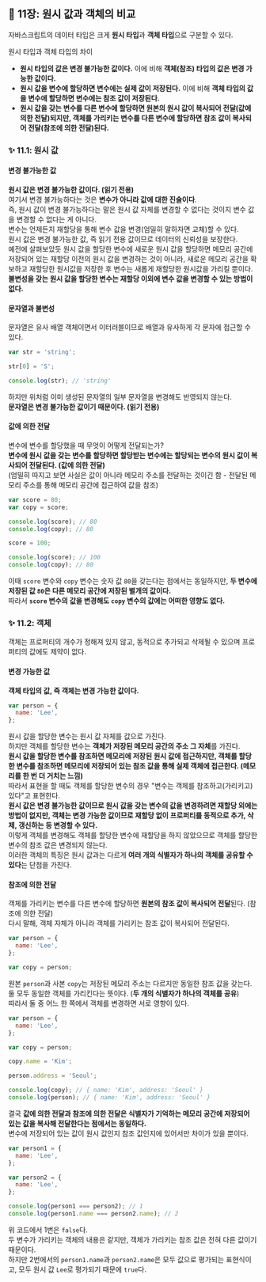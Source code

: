 ## 📔 11장: 원시 값과 객체의 비교

자바스크립트의 데이터 타입은 크게 **원시 타입**과 **객체 타입**으로 구분할 수 있다.

원시 타입과 객체 타입의 차이

- **원시 타입의 값은 변경 불가능한 값이다.** 이에 비해 **객체(참조) 타입의 값은 변경 가능한 값이다.**
- **원시 값을 변수에 할당하면 변수에는 실제 값이 저장된다.** 이에 비해 **객체 타입의 값을 변수에 할당하면 변수에는 참조 값이 저장된다.**
- **원시 값을 갖는 변수를 다른 변수에 할당하면 원본의 원시 값이 복사되어 전달(값에 의한 전달)되지만, 객체를 가리키는 변수를 다른 변수에 할당하면 참조 값이 복사되어 전달(참조에 의한 전달)된다.**

### ✨ 11.1: 원시 값

#### 변경 불가능한 값

**원시 값은 변경 불가능한 값이다. (읽기 전용)**  
여기서 변경 불가능하다는 것은 **변수가 아니라 값에 대한 진술이다**.  
즉, 원시 값이 변경 불가능하다는 말은 원시 값 자체를 변경할 수 없다는 것이지 변수 값을 변경할 수 없다는 게 아니다.  
변수는 언제든지 재할당을 통해 변수 값을 변경(엄밀히 말하자면 교체)할 수 있다.  
원시 값은 변경 불가능한 값, 즉 읽기 전용 값이므로 데이터의 신뢰성을 보장한다.  
예전에 살펴보았듯 원시 값을 할당한 변수에 새로운 원시 값을 할당하면 메모리 공간에 저장되어 있는 재할당 이전의 원시 값을 변경하는 것이 아니라, 새로운 메모리 공간을 확보하고 재할당한 원시값을 저장한 후 변수는 새롭게 재할당한 원시값을 가리킬 뿐이다.  
**불변성을 갖는 원시 값을 할당한 변수는 재할당 이외에 변수 값을 변경할 수 있는 방법이 없다.**

#### 문자열과 불변성

문자열은 유사 배열 객체이면서 이터러블이므로 배열과 유사하게 각 문자에 접근할 수 있다.

```javascript
var str = 'string';

str[0] = 'S';

console.log(str); // 'string'
```

하지만 위처럼 이미 생성된 문자열의 일부 문자열을 변경해도 반영되지 않는다.  
**문자열은 변경 불가능한 값이기 때문이다. (읽기 전용)**

#### 값에 의한 전달

변수에 변수를 할당했을 때 무엇이 어떻게 전달되는가?  
**변수에 원시 값을 갖는 변수를 할당하면 할당받는 변수에는 할당되는 변수의 원시 값이 복사되어 전달된다. (값에 의한 전달)**  
(엄밀히 따지고 보면 사실은 값이 아니라 메모리 주소를 전달하는 것이긴 함 - 전달된 메모리 주소를 통해 메모리 공간에 접근하여 값을 참조)

```javascript
var score = 80;
var copy = score;

console.log(score); // 80
console.log(copy); // 80

score = 100;

console.log(score); // 100
console.log(copy); // 80
```

이때 `score` 변수와 `copy` 변수는 숫자 값 `80`을 갖는다는 점에서는 동일하지만, **두 변수에 저장된 값 `80`은 다른 메모리 공간에 저장된 별개의 값이다.**  
따라서 **`score` 변수의 값을 변경해도 `copy` 변수의 값에는 어떠한 영향도 없다.**

### ✨ 11.2: 객체

객체는 프로퍼티의 개수가 정해져 있지 않고, 동적으로 추가되고 삭제될 수 있으며 프로퍼티의 값에도 제약이 없다.

#### 변경 가능한 값

**객체 타입의 값, 즉 객체는 변경 가능한 값이다.**

```javascript
var person = {
  name: 'Lee',
};
```

원시 값을 할당한 변수는 원시 값 자체를 값으로 가진다.  
하지만 객체를 할당한 변수는 **객체가 저장된 메모리 공간의 주소 그 자체**를 가진다.  
**원시 값을 할당한 변수를 참조하면 메모리에 저장된 원시 값에 접근하지만, 객체를 할당한 변수를 참조하면 메모리에 저장되어 있는 참조 값을 통해 실제 객체에 접근한다. (메모리를 한 번 더 거치는 느낌)**  
따라서 표현을 할 때도 객체를 할당한 변수의 경우 "변수는 객체를 참조하고(가리키고) 있다"고 표현한다.  
**원시 값은 변경 불가능한 값이므로 원시 값을 갖는 변수의 값을 변경하려면 재할당 외에는 방법이 없지만, 객체는 변경 가능한 값이므로 재할당 없이 프로퍼티를 동적으로 추가, 삭제, 갱신하는 등 변경할 수 있다.**  
이렇게 객체를 변경해도 객체를 할당한 변수에 재할당을 하지 않았으므로 객체를 할당한 변수의 참조 값은 변경되지 않는다.  
이러한 객체의 특징은 원시 값과는 다르게 **여러 개의 식별자가 하나의 객체를 공유할 수 있다**는 단점을 가진다.

#### 참조에 의한 전달

객체를 가리키는 변수를 다른 변수에 할당하면 **원본의 참조 값이 복사되어 전달**된다. (참조에 의한 전달)  
다시 말해, 객체 자체가 아니라 객체를 가리키는 참조 값이 복사되어 전달된다.

```javascript
var person = {
  name: 'Lee',
};

var copy = person;
```

원본 `person`과 사본 `copy`는 저장된 메모리 주소는 다르지만 동일한 참조 값을 갖는다.  
둘 모두 동일한 객체를 가리킨다는 뜻이다. (**두 개의 식별자가 하나의 객체를 공유**)  
따라서 둘 중 어느 한 쪽에서 객체를 변경하면 서로 영향이 있다.

```javascript
var person = {
  name: 'Lee',
};

var copy = person;

copy.name = 'Kim';

person.address = 'Seoul';

console.log(copy); // { name: 'Kim', address: 'Seoul' }
console.log(person); // { name: 'Kim', address: 'Seoul' }
```

결국 **값에 의한 전달과 참조에 의한 전달은 식별자가 기억하는 메모리 공간에 저장되어 있는 값을 복사해 전달한다는 점에서는 동일하다.**  
변수에 저장되어 있는 값이 원시 값인지 참조 값인지에 있어서만 차이가 있을 뿐이다.

```javascript
var person1 = {
  name: 'Lee',
};

var person2 = {
  name: 'Lee',
};

console.log(person1 === person2); // 1
console.log(person1.name === person2.name); // 2
```

위 코드에서 1번은 `false`다.  
두 변수가 가리키는 객체의 내용은 같지만, 객체가 가리키는 참조 값은 전혀 다른 값이기 때문이다.  
하지만 2번에서의 `person1.name`과 `person2.name`은 모두 값으로 평가되는 표현식이고, 모두 원시 값 `Lee`로 평가되기 때문에 `true`다.
